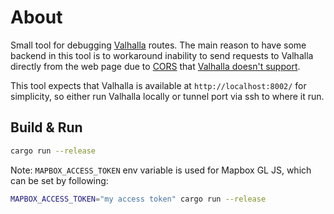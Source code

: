# About

Small tool for debugging [Valhalla](https://github.com/valhalla/valhalla) routes. The main reason to have some backend in this tool is to workaround inability to send requests to Valhalla directly from the web page due to [CORS](https://en.wikipedia.org/wiki/Cross-origin_resource_sharing) that [Valhalla doesn't support](https://github.com/valhalla/valhalla/issues/4328).

This tool expects that Valhalla is available at `http://localhost:8002/` for simplicity, so either run Valhalla locally or tunnel port via ssh to where it run.

## Build & Run

```sh
cargo run --release
```

Note: `MAPBOX_ACCESS_TOKEN` env variable is used for Mapbox GL JS, which can be set by following:

```sh
MAPBOX_ACCESS_TOKEN="my access token" cargo run --release
```

